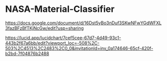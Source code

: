 # NASA-Material-Classifier

https://docs.google.com/document/d/16Dst5yBo3nDuf3SKwNFwYGdWFXL3fazBFzBfTKjNcGw/edit?usp=sharing

https://lucid.app/lucidchart/7cef5cee-67d7-4d49-93c1-443b2f67a6bb/edit?viewport_loc=-508%2C-503%2C4513%2C2483%2C0_0&invitationId=inv_0a174646-65cf-420f-b2bd-7f04876b2488
